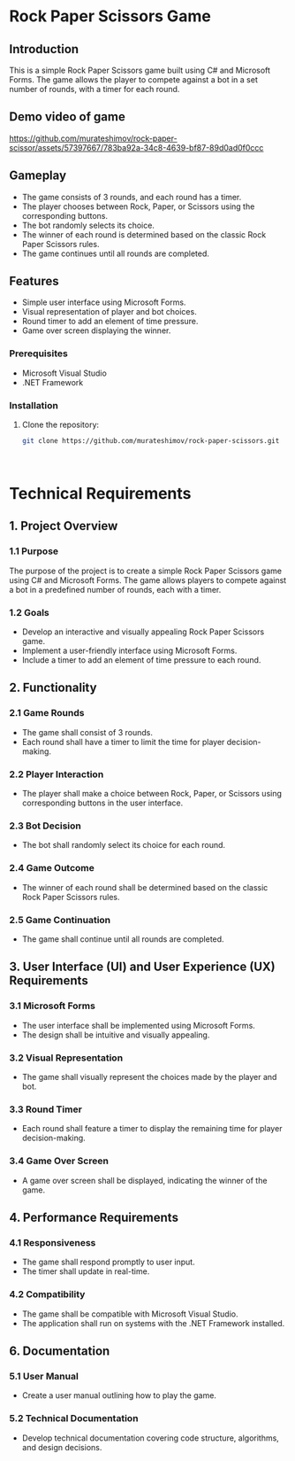 # Rock Paper Scissors Game

## Introduction

This is a simple Rock Paper Scissors game built using C# and Microsoft Forms. The game allows the player to compete against a bot in a set number of rounds, with a timer for each round.

## Demo video of game




https://github.com/murateshimov/rock-paper-scissor/assets/57397667/783ba92a-34c8-4639-bf87-89d0ad0f0ccc





## Gameplay

- The game consists of 3 rounds, and each round has a timer.
- The player chooses between Rock, Paper, or Scissors using the corresponding buttons.
- The bot randomly selects its choice.
- The winner of each round is determined based on the classic Rock Paper Scissors rules.
- The game continues until all rounds are completed.

## Features

- Simple user interface using Microsoft Forms.
- Visual representation of player and bot choices.
- Round timer to add an element of time pressure.
- Game over screen displaying the winner.

### Prerequisites

- Microsoft Visual Studio
- .NET Framework

### Installation

1. Clone the repository:

   ```bash
   git clone https://github.com/murateshimov/rock-paper-scissors.git 


<br>

# Technical Requirements

## 1. Project Overview

### 1.1 Purpose
The purpose of the project is to create a simple Rock Paper Scissors game using C# and Microsoft Forms. The game allows players to compete against a bot in a predefined number of rounds, each with a timer.

### 1.2 Goals
- Develop an interactive and visually appealing Rock Paper Scissors game.
- Implement a user-friendly interface using Microsoft Forms.
- Include a timer to add an element of time pressure to each round.

## 2. Functionality

### 2.1 Game Rounds
- The game shall consist of 3 rounds.
- Each round shall have a timer to limit the time for player decision-making.

### 2.2 Player Interaction
- The player shall make a choice between Rock, Paper, or Scissors using corresponding buttons in the user interface.

### 2.3 Bot Decision
- The bot shall randomly select its choice for each round.

### 2.4 Game Outcome
- The winner of each round shall be determined based on the classic Rock Paper Scissors rules.

### 2.5 Game Continuation
- The game shall continue until all rounds are completed.

## 3. User Interface (UI) and User Experience (UX) Requirements

### 3.1 Microsoft Forms
- The user interface shall be implemented using Microsoft Forms.
- The design shall be intuitive and visually appealing.

### 3.2 Visual Representation
- The game shall visually represent the choices made by the player and bot.

### 3.3 Round Timer
- Each round shall feature a timer to display the remaining time for player decision-making.

### 3.4 Game Over Screen
- A game over screen shall be displayed, indicating the winner of the game.

## 4. Performance Requirements

### 4.1 Responsiveness
- The game shall respond promptly to user input.
- The timer shall update in real-time.

### 4.2 Compatibility
- The game shall be compatible with Microsoft Visual Studio.
- The application shall run on systems with the .NET Framework installed.

## 6. Documentation

### 5.1 User Manual
- Create a user manual outlining how to play the game.

### 5.2 Technical Documentation
- Develop technical documentation covering code structure, algorithms, and design decisions.


